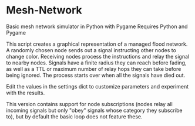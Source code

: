 # Mesh-Network
Basic mesh network simulator in Python with Pygame
Requires Python and Pygame

This script creates a graphical representation of a managed flood network. A randomly chosen node sends out a signal instructing other nodes to change color. Receiving nodes process the instructions and relay the signal to nearby nodes. Signals have a finite radius they can reach before fading, as well as a TTL or maximum number of relay hops they can take before being ignored. The process starts over when all the signals have died out. 

Edit the values in the settings dict to customize parameters and experiment with the results.

This version contains support for node subscriptions (nodes relay all incoming signals but only "obey" signals whose category they subscribe to), but by default the basic loop does not feature these.

